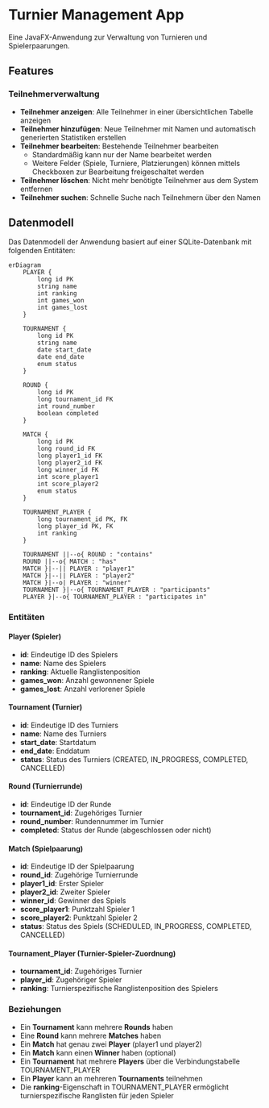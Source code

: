 # Turnier Management App

Eine JavaFX-Anwendung zur Verwaltung von Turnieren und Spielerpaarungen.

## Features

### Teilnehmerverwaltung
- **Teilnehmer anzeigen**: Alle Teilnehmer in einer übersichtlichen Tabelle anzeigen
- **Teilnehmer hinzufügen**: Neue Teilnehmer mit Namen und automatisch generierten Statistiken erstellen
- **Teilnehmer bearbeiten**: Bestehende Teilnehmer bearbeiten
  - Standardmäßig kann nur der Name bearbeitet werden
  - Weitere Felder (Spiele, Turniere, Platzierungen) können mittels Checkboxen zur Bearbeitung freigeschaltet werden
- **Teilnehmer löschen**: Nicht mehr benötigte Teilnehmer aus dem System entfernen
- **Teilnehmer suchen**: Schnelle Suche nach Teilnehmern über den Namen

## Datenmodell

Das Datenmodell der Anwendung basiert auf einer SQLite-Datenbank mit folgenden Entitäten:

```mermaid
erDiagram
    PLAYER {
        long id PK
        string name
        int ranking
        int games_won
        int games_lost
    }
    
    TOURNAMENT {
        long id PK
        string name
        date start_date
        date end_date
        enum status
    }
    
    ROUND {
        long id PK
        long tournament_id FK
        int round_number
        boolean completed
    }
    
    MATCH {
        long id PK
        long round_id FK
        long player1_id FK
        long player2_id FK
        long winner_id FK
        int score_player1
        int score_player2
        enum status
    }
    
    TOURNAMENT_PLAYER {
        long tournament_id PK, FK
        long player_id PK, FK
        int ranking
    }
    
    TOURNAMENT ||--o{ ROUND : "contains"
    ROUND ||--o{ MATCH : "has"
    MATCH }|--|| PLAYER : "player1"
    MATCH }|--|| PLAYER : "player2"
    MATCH }|--o| PLAYER : "winner"
    TOURNAMENT }|--o{ TOURNAMENT_PLAYER : "participants"
    PLAYER }|--o{ TOURNAMENT_PLAYER : "participates in"
```

### Entitäten

#### Player (Spieler)
- **id**: Eindeutige ID des Spielers
- **name**: Name des Spielers
- **ranking**: Aktuelle Ranglistenposition
- **games_won**: Anzahl gewonnener Spiele
- **games_lost**: Anzahl verlorener Spiele

#### Tournament (Turnier)
- **id**: Eindeutige ID des Turniers
- **name**: Name des Turniers
- **start_date**: Startdatum
- **end_date**: Enddatum
- **status**: Status des Turniers (CREATED, IN_PROGRESS, COMPLETED, CANCELLED)

#### Round (Turnierrunde)
- **id**: Eindeutige ID der Runde
- **tournament_id**: Zugehöriges Turnier
- **round_number**: Rundennummer im Turnier
- **completed**: Status der Runde (abgeschlossen oder nicht)

#### Match (Spielpaarung)
- **id**: Eindeutige ID der Spielpaarung
- **round_id**: Zugehörige Turnierrunde
- **player1_id**: Erster Spieler
- **player2_id**: Zweiter Spieler
- **winner_id**: Gewinner des Spiels
- **score_player1**: Punktzahl Spieler 1
- **score_player2**: Punktzahl Spieler 2
- **status**: Status des Spiels (SCHEDULED, IN_PROGRESS, COMPLETED, CANCELLED)

#### Tournament_Player (Turnier-Spieler-Zuordnung)
- **tournament_id**: Zugehöriges Turnier
- **player_id**: Zugehöriger Spieler
- **ranking**: Turnierspezifische Ranglistenposition des Spielers

### Beziehungen

- Ein **Tournament** kann mehrere **Rounds** haben
- Eine **Round** kann mehrere **Matches** haben
- Ein **Match** hat genau zwei **Player** (player1 und player2)
- Ein **Match** kann einen **Winner** haben (optional)
- Ein **Tournament** hat mehrere **Players** über die Verbindungstabelle TOURNAMENT_PLAYER
- Ein **Player** kann an mehreren **Tournaments** teilnehmen
- Die **ranking**-Eigenschaft in TOURNAMENT_PLAYER ermöglicht turnierspezifische Ranglisten für jeden Spieler